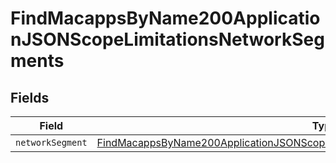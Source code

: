 # FindMacappsByName200ApplicationJSONScopeLimitationsNetworkSegments


## Fields

| Field                                                                                                                                                                                           | Type                                                                                                                                                                                            | Required                                                                                                                                                                                        | Description                                                                                                                                                                                     |
| ----------------------------------------------------------------------------------------------------------------------------------------------------------------------------------------------- | ----------------------------------------------------------------------------------------------------------------------------------------------------------------------------------------------- | ----------------------------------------------------------------------------------------------------------------------------------------------------------------------------------------------- | ----------------------------------------------------------------------------------------------------------------------------------------------------------------------------------------------- |
| `networkSegment`                                                                                                                                                                                | [FindMacappsByName200ApplicationJSONScopeLimitationsNetworkSegmentsNetworkSegment](../../models/operations/findmacappsbyname200applicationjsonscopelimitationsnetworksegmentsnetworksegment.md) | :heavy_minus_sign:                                                                                                                                                                              | N/A                                                                                                                                                                                             |
